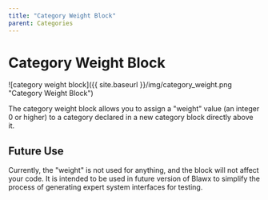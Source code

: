 ```yaml
---
title: "Category Weight Block"
parent: Categories
---
```

# Category Weight Block
![category weight block]({{ site.baseurl }}/img/category_weight.png "Category Weight Block")

The category weight block allows you to assign a "weight" value (an integer 0 or higher) to
a category declared in a new category block directly above it.

## Future Use

Currently, the "weight" is not used for anything, and the block will not affect your code. It is intended to be used in future version of Blawx to simplify the process of generating expert system interfaces for testing.